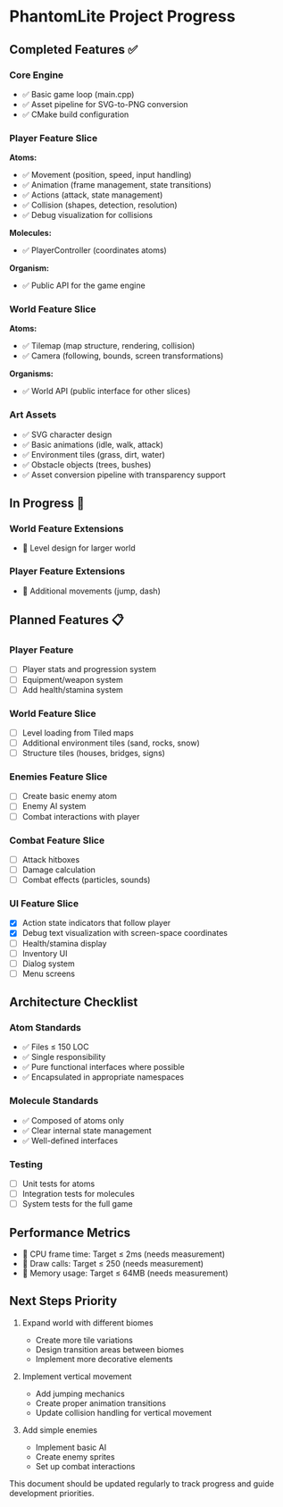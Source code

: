 # PhantomLite Project Progress

## Completed Features ✅

### Core Engine
- ✅ Basic game loop (main.cpp)
- ✅ Asset pipeline for SVG-to-PNG conversion
- ✅ CMake build configuration

### Player Feature Slice
**Atoms:**
- ✅ Movement (position, speed, input handling)
- ✅ Animation (frame management, state transitions)
- ✅ Actions (attack, state management)
- ✅ Collision (shapes, detection, resolution)
- ✅ Debug visualization for collisions

**Molecules:**
- ✅ PlayerController (coordinates atoms)

**Organism:**
- ✅ Public API for the game engine

### World Feature Slice
**Atoms:**
- ✅ Tilemap (map structure, rendering, collision)
- ✅ Camera (following, bounds, screen transformations)

**Organisms:**
- ✅ World API (public interface for other slices)

### Art Assets
- ✅ SVG character design
- ✅ Basic animations (idle, walk, attack)
- ✅ Environment tiles (grass, dirt, water)
- ✅ Obstacle objects (trees, bushes)
- ✅ Asset conversion pipeline with transparency support

## In Progress 🔄

### World Feature Extensions
- 🔄 Level design for larger world

### Player Feature Extensions
- 🔄 Additional movements (jump, dash)

## Planned Features 📋

### Player Feature
- [ ] Player stats and progression system
- [ ] Equipment/weapon system
- [ ] Add health/stamina system

### World Feature Slice
- [ ] Level loading from Tiled maps
- [ ] Additional environment tiles (sand, rocks, snow)
- [ ] Structure tiles (houses, bridges, signs)

### Enemies Feature Slice
- [ ] Create basic enemy atom
- [ ] Enemy AI system
- [ ] Combat interactions with player

### Combat Feature Slice
- [ ] Attack hitboxes
- [ ] Damage calculation
- [ ] Combat effects (particles, sounds)

### UI Feature Slice
- [x] Action state indicators that follow player
- [x] Debug text visualization with screen-space coordinates
- [ ] Health/stamina display
- [ ] Inventory UI
- [ ] Dialog system
- [ ] Menu screens

## Architecture Checklist

### Atom Standards
- ✅ Files ≤ 150 LOC
- ✅ Single responsibility
- ✅ Pure functional interfaces where possible
- ✅ Encapsulated in appropriate namespaces

### Molecule Standards
- ✅ Composed of atoms only
- ✅ Clear internal state management
- ✅ Well-defined interfaces

### Testing
- [ ] Unit tests for atoms
- [ ] Integration tests for molecules
- [ ] System tests for the full game

## Performance Metrics
- 🔄 CPU frame time: Target ≤ 2ms (needs measurement)
- 🔄 Draw calls: Target ≤ 250 (needs measurement)
- 🔄 Memory usage: Target ≤ 64MB (needs measurement)

## Next Steps Priority

1. Expand world with different biomes
   - Create more tile variations
   - Design transition areas between biomes
   - Implement more decorative elements

2. Implement vertical movement
   - Add jumping mechanics
   - Create proper animation transitions
   - Update collision handling for vertical movement

3. Add simple enemies
   - Implement basic AI
   - Create enemy sprites
   - Set up combat interactions

This document should be updated regularly to track progress and guide development priorities. 